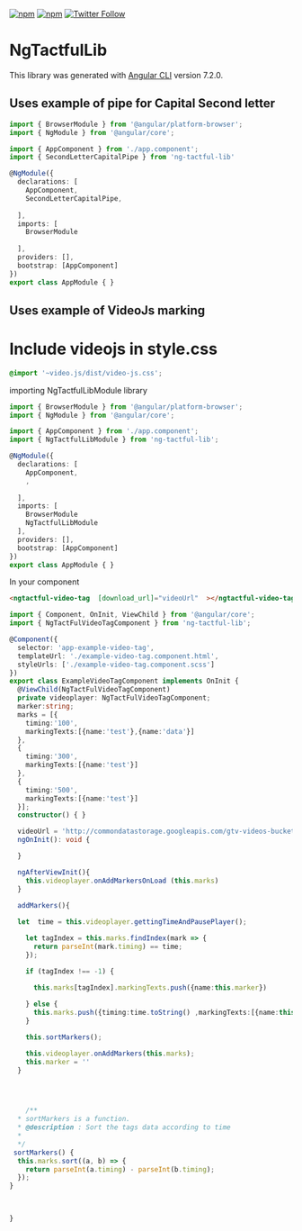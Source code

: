 [![npm](https://img.shields.io/npm/v//ng-tactful-lib.svg)](https://www.npmjs.com/package//ng-tactful-lib)
[![npm](https://img.shields.io/npm/dt//ng-tactful-lib.svg?label=npm%20downloads)](https://www.npmjs.com/package//ng-tactful-lib)
[![Twitter Follow](https://img.shields.io/twitter/follow/acharyaks90.svg?style=social&label=Follow%20me)](https://twitter.com/acharyaks90)

# NgTactfulLib

This library was generated with [Angular CLI](https://github.com/angular/angular-cli) version 7.2.0.


## Uses  example of pipe for Capital Second letter
```typescript
import { BrowserModule } from '@angular/platform-browser';
import { NgModule } from '@angular/core';

import { AppComponent } from './app.component';
import { SecondLetterCapitalPipe } from 'ng-tactful-lib'

@NgModule({
  declarations: [
    AppComponent,
    SecondLetterCapitalPipe,
    
  ],
  imports: [
    BrowserModule
    
  ],
  providers: [],
  bootstrap: [AppComponent]
})
export class AppModule { }
```

## Uses  example of VideoJs marking 

# Include videojs in style.css 
```css
@import '~video.js/dist/video-js.css';

```
 importing NgTactfulLibModule library

```typescript
import { BrowserModule } from '@angular/platform-browser';
import { NgModule } from '@angular/core';

import { AppComponent } from './app.component';
import { NgTactfulLibModule } from 'ng-tactful-lib';

@NgModule({
  declarations: [
    AppComponent,
    ,
    
  ],
  imports: [
    BrowserModule
    NgTactfulLibModule
  ],
  providers: [],
  bootstrap: [AppComponent]
})
export class AppModule { }
```

In your component 
```html
<ngtactful-video-tag  [download_url]="videoUrl"  ></ngtactful-video-tag>
```

```typescript
import { Component, OnInit, ViewChild } from '@angular/core';
import { NgTactFulVideoTagComponent } from 'ng-tactful-lib';

@Component({
  selector: 'app-example-video-tag',
  templateUrl: './example-video-tag.component.html',
  styleUrls: ['./example-video-tag.component.scss']
})
export class ExampleVideoTagComponent implements OnInit {
  @ViewChild(NgTactFulVideoTagComponent)
  private videoplayer: NgTactFulVideoTagComponent;
  marker:string;
  marks = [{
    timing:'100',
    markingTexts:[{name:'test'},{name:'data'}] 
  },
  {
    timing:'300',
    markingTexts:[{name:'test'}] 
  },
  {
    timing:'500',
    markingTexts:[{name:'test'}] 
  }];
  constructor() { }

  videoUrl = 'http://commondatastorage.googleapis.com/gtv-videos-bucket/sample/BigBuckBunny.mp4';
  ngOnInit(): void {

  }

  ngAfterViewInit(){
    this.videoplayer.onAddMarkersOnLoad (this.marks)
  }

  addMarkers(){
    
  let  time = this.videoplayer.gettingTimeAndPausePlayer();

    let tagIndex = this.marks.findIndex(mark => {
      return parseInt(mark.timing) == time;
    });

    if (tagIndex !== -1) {

      this.marks[tagIndex].markingTexts.push({name:this.marker})
      
    } else {
      this.marks.push({timing:time.toString() ,markingTexts:[{name:this.marker}]})
    }

    this.sortMarkers();

    this.videoplayer.onAddMarkers(this.marks);
    this.marker = ''
  }


  

    /**
  * sortMarkers is a function.
  * @description : Sort the tags data according to time
  *
  */
 sortMarkers() {
  this.marks.sort((a, b) => {
    return parseInt(a.timing) - parseInt(b.timing);
  });
}

  

}


```
